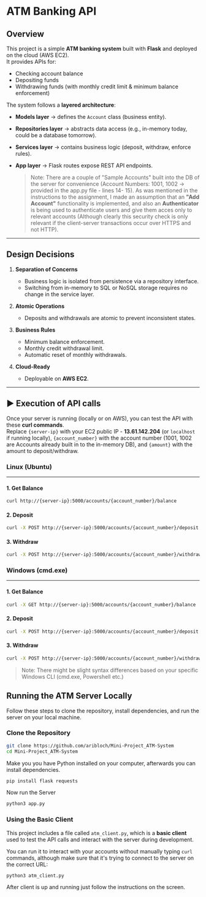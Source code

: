 # ATM Banking API

##  Overview
This project is a simple **ATM banking system** built with **Flask** and deployed on the cloud (AWS EC2).  
It provides APIs for:
- Checking account balance  
- Depositing funds  
- Withdrawing funds (with monthly credit limit & minimum balance enforcement)

The system follows a **layered architecture**:
- **Models layer** → defines the `Account` class (business entity).  
- **Repositories layer** → abstracts data access (e.g., in-memory today, could be a database tomorrow).  
- **Services layer** → contains business logic (deposit, withdraw, enforce rules).  
- **App layer** → Flask routes expose REST API endpoints.

  > Note: There are a couple of "Sample Accounts" built into the DB of the server for convenience (Account Numbers: 1001, 1002 -> provided in the app.py file - lines 14- 15).
  > As was mentioned in the instructions to the assignment, I made an assumption that an **"Add Account"** functionality is implemented, and also an **Authenticator** is being used to authenticate users and give them acces only to relevant accounts (Although clearly this security check is only relevant if the client-server transactions occur over HTTPS and not HTTP).

---

##  Design Decisions
1. **Separation of Concerns**  
   - Business logic is isolated from persistence via a repository interface.  
   - Switching from in-memory to SQL or NoSQL storage requires no change in the service layer.  

2. **Atomic Operations**  
   - Deposits and withdrawals are atomic to prevent inconsistent states.  

3. **Business Rules**  
   - Minimum balance enforcement.  
   - Monthly credit withdrawal limit.  
   - Automatic reset of monthly withdrawals.  

4. **Cloud-Ready**  
   - Deployable on **AWS EC2**.  

---

## ▶️ Execution of API calls 

Once your server is running (locally or on AWS), you can test the API with these **curl commands**.  
Replace `{server-ip}` with your EC2 public IP - **13.61.142.204** (or `localhost` if running locally), `{account_number}` with the account number (1001, 1002 are Accounts already built in to the in-memory DB), and `{amount}` with the amount to deposit/withdraw.  

### Linux (Ubuntu)
---

#### 1. Get Balance
```bash
curl http://{server-ip}:5000/accounts/{account_number}/balance
```
#### 2. Deposit
```bash
curl -X POST http://{server-ip}:5000/accounts/{account_number}/deposit -H "Content-Type: application/json" -d '{"amount": {amount}}'
```

#### 3. Withdraw
```bash
curl -X POST http://{server-ip}:5000/accounts/{account_number}/withdraw -H "Content-Type: application/json" -d '{"amount": {amount}}'
```
### Windows (cmd.exe)
---

#### 1. Get Balance
```bash
curl -X GET http://{server-ip}:5000/accounts/{account_number}/balance
```
#### 2. Deposit
```bash
curl -X POST http://{server-ip}:5000/accounts/{account_number}/deposit -H "Content-Type: application/json" -d "{\"amount\": {amount}}"
```

#### 3. Withdraw
```bash
curl -X POST http://{server-ip}:5000/accounts/{account_number}/withdraw -H "Content-Type: application/json" -d "{\"amount\": {amount}}"
```
> Note: There might be slight syntax differences based on your specific Windows CLI (cmd.exe, Powershell etc.)


## Running the ATM Server Locally

Follow these steps to clone the repository, install dependencies, and run the server on your local machine.

### Clone the Repository
```bash
git clone https://github.com/aribloch/Mini-Project_ATM-System
cd Mini-Project_ATM-System
```
Make you you have Python installed on your computer, afterwards you can install dependencies.
```bash
pip install flask requests
```
Now run the Server
```bash
python3 app.py
```
### Using the Basic Client

This project includes a file called `atm_client.py`, which is a **basic client** used to test the API calls and interact with the server during development.  

You can run it to interact with your accounts without manually typing `curl` commands, although make sure that it's trying to connect to the server on the correct URL:

```bash
python3 atm_client.py
```
After client is up and running just follow the instructions on the screen.
